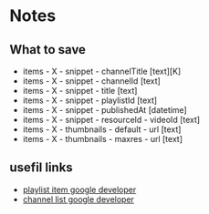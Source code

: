 # Notes

## What to save 

- items - X - snippet - channelTitle [text][K]
- items - X - snippet - channelId [text]
- items - X - snippet - title [text]
- items - X - snippet - playlistId [text]
- items - X - snippet - publishedAt [datetime]
- items - X - snippet - resourceId - videoId [text]
- items - X - thumbnails - default - url [text]
- items - X - thumbnails - maxres - url [text]



## usefil links

- [playlist item google developer](https://developers.google.com/youtube/v3/docs/playlistItems/list?apix=true&apix_params=%7B%22part%22%3A%22snippet%22%2C%22playlistId%22%3A%22UU5nc_ZtjKW1htCVZVRxlQAQ%22%7D)
- [channel list google developer](https://developers.google.com/youtube/v3/docs/channels/list?apix_params=%7B%22part%22:%22contentDetails%22,%22forUsername%22:%22MrSuicideSheep%22%7D&apix=true)
